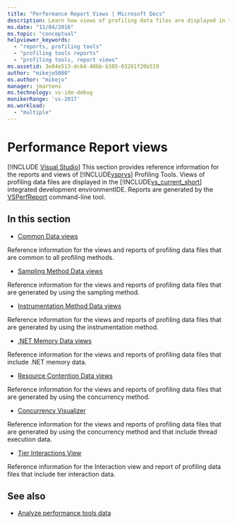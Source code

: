 ```yaml
---
title: "Performance Report Views | Microsoft Docs"
description: Learn how views of profiling data files are displayed in the Visual Studio integrated development environmentIDE.
ms.date: "11/04/2016"
ms.topic: "conceptual"
helpviewer_keywords:
  - "reports, profiling tools"
  - "profiling tools reports"
  - "profiling tools, report views"
ms.assetid: 3e84e513-dc64-40bb-b385-03281f28b519
author: "mikejo5000"
ms.author: "mikejo"
manager: jmartens
ms.technology: vs-ide-debug
monikerRange: 'vs-2017'
ms.workload:
  - "multiple"
---
```

# Performance Report views

 [!INCLUDE [Visual Studio](~/includes/applies-to-version/vs-windows-only.md)]
This section provides reference information for the reports and views of [!INCLUDE[vsprvs](../code-quality/includes/vsprvs_md.md)] Profiling Tools. Views of profiling data files are displayed in the [!INCLUDE[vs_current_short](../code-quality/includes/vs_current_short_md.md)] integrated development environmentIDE. Reports are generated by the [VSPerfReport](../profiling/vsperfreport.md) command-line tool.

## In this section
- [Common Data views](../profiling/common-data-views.md)

 Reference information for the views and reports of profiling data files that are common to all profiling methods.

- [Sampling Method Data views](../profiling/profiler-sampling-method-data-views.md)

 Reference information for the views and reports of profiling data files that are generated by using the sampling method.

- [Instrumentation Method Data views](../profiling/instrumentation-method-data-views.md)

 Reference information for the views and reports of profiling data files that are generated by using the instrumentation method.

- [.NET Memory Data views](../profiling/dotnet-memory-data-views.md)

 Reference information for the views and reports of profiling data files that include .NET memory data.

- [Resource Contention Data views](../profiling/resource-contention-data-views.md)

 Reference information for the views and reports of profiling data files that are generated by using the concurrency method.

- [Concurrency Visualizer](../profiling/concurrency-visualizer.md)

 Reference information for the views and reports of profiling data files that are generated by using the concurrency method and that include thread execution data.

- [Tier Interactions View](../profiling/tier-interactions-view.md)

 Reference information for the Interaction view and report of profiling data files that include tier interaction data.

## See also
- [Analyze performance tools data](../profiling/analyzing-performance-tools-data.md)
